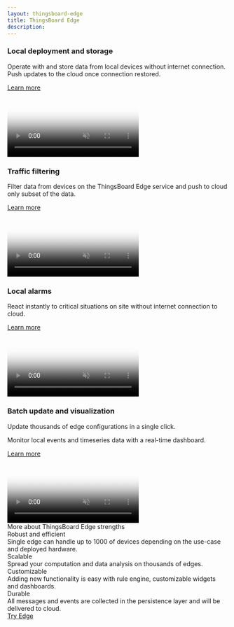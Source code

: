 ```yaml
---
layout: thingsboard-edge
title: ThingsBoard Edge
description: 
---
```


<section class="pe-features edge-features">
    <div class="main-bg">
        <main>
            <div class="content">
                <h3 class="header"><span class="cBlue" >Local deployment and storage</span></h3>
                <p>Operate with and store data from local devices without internet connection. Push updates to the cloud once connection restored. </p>
                <a href="/docs/thingsboard-edge/what-is-edge/" class="button cBlue try-button">Learn more</a>           
            </div>
            <div class="image-block">
                <div class="image-wrapper">
                    <video poster="/images/thingsboard-edge/overview/offline_network_.svg" autoplay="" loop="" preload="auto" muted="">
                    </video>
                </div>
            </div>
        </main>
    </div>
    <div class="main-bg">
        <main>
            <div class="content">
                <h3 class="header"><span class="cBlue" >Traffic filtering</span></h3>
                <p>Filter data from devices on the ThingsBoard Edge service and push to cloud only subset of the data.</p>
                <a href="/docs/thingsboard-edge/what-is-edge/" class="button cBlue try-button">Learn more</a>           
            </div>
            <div class="image-block">
                <div class="image-wrapper">
                    <video poster="/images/thingsboard-edge/overview/data_filtering.svg" autoplay="" loop="" preload="auto" muted="">               
                    </video>
                </div>
            </div>
        </main>
    </div>
    <div class="main-bg">
        <main>
            <div class="content">
                <h3 class="header"><span class="cBlue" >Local alarms</span></h3>
                <p> React instantly to critical situations on site without internet connection to cloud.</p>
                <a href="/docs/thingsboard-edge/what-is-edge/" class="button cBlue try-button">Learn more</a>           
            </div>
            <div class="image-block">
                <div class="image-wrapper">
                    <video poster="/images/thingsboard-edge/overview/alarm.svg" autoplay="" loop="" preload="auto" muted="">               
                    </video>
                </div>
            </div>
        </main>
    </div>
    <div class="main-bg">
        <main>
            <div class="content">
                <h3 class="header"><span class="cBlue" >Batch update and visualization</span></h3>
                <p>Update thousands of edge configurations in a single click.</p>
                <p>Monitor local events and timeseries data with a real-time dashboard.</p>
                <a href="/docs/thingsboard-edge/what-is-edge/" class="button cBlue try-button">Learn more</a>           
            </div>
            <div class="image-block">
                <div class="image-wrapper">
                    <video poster="/images/thingsboard-edge/overview/update_dashboard.svg" autoplay="" loop="" preload="auto" muted="">
                    </video>
                </div>
            </div>
        </main>
    </div>
</section>

<div id="deployment-options"></div>

<div class="more-features">
    <div class="more-features__head">
        More about ThingsBoard Edge strengths
    </div>
    <div class="elements">
        <div class="more-features__element js-bounceLeft">
            <div class="more-features-elements__icon real-time"></div>
            <div class="more-features__separation-block">
                <div class="more-features-element__head">
                    Robust and efficient
                </div>
                <div class="more-features__text">
                    Single edge can handle up to 1000 of devices depending on the use-case and deployed hardware.
                </div>
            </div>
        </div>
        <div class="more-features__element js-bounceRight">
            <div class="more-features-elements__icon data"></div>
            <div class="more-features__separation-block">
                <div class="more-features-element__head">
                    Scalable
                </div>
                <div class="more-features__text">
                    Spread your computation and data analysis on thousands of edges.
                </div>
            </div>
        </div>
        <div class="more-features__element js-bounceLeft">
            <div class="more-features-elements__icon analytics"></div>
            <div class="more-features__separation-block">
                <div class="more-features-element__head">
                    Customizable
                </div>
                <div class="more-features__text">
                    Adding new functionality is easy with rule engine, customizable widgets and dashboards.
                </div>
            </div>
        </div>
        <div class="more-features__element js-bounceRight">
            <div class="more-features-elements__icon deployment"></div>
            <div class="more-features__separation-block">
                <div class="more-features-element__head">
                    Durable
                </div>
                <div class="more-features__text">
                    All messages and events are collected in the persistence layer and will be delivered to cloud.
                </div>
            </div>
        </div>
    </div>
</div>

<div class="try-button-block">
    <a href="/pricing/?active=thingsboard-edge" class="button try-edge">Try Edge</a>
</div>
